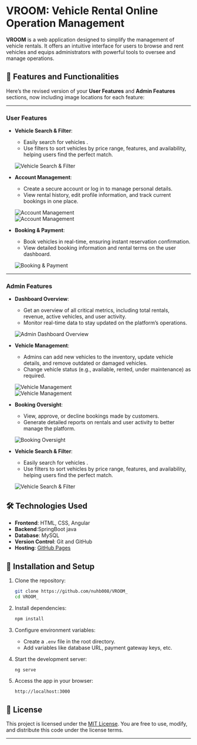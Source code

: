 

# VROOM: Vehicle Rental Online Operation Management

**VROOM** is a web application designed to simplify the management of vehicle rentals. It offers an intuitive interface for users to browse and rent vehicles and equips administrators with powerful tools to oversee and manage operations.

## 🌟 Features and Functionalities

Here’s the revised version of your **User Features** and **Admin Features** sections, now including image locations for each feature:

---

### **User Features**
- **Vehicle Search & Filter**:
  - Easily search for vehicles .
  - Use filters to sort vehicles by price range, features, and availability, helping users find the perfect match.
  
  ![Vehicle Search & Filter](screenshots/s2.png)  

- **Account Management**:
  - Create a secure account or log in to manage personal details.
  - View rental history, edit profile information, and track current bookings in one place.
  
  ![Account Management](screenshots/sign.png)  
  ![Account Management](screenshots/login.png)  
  
- **Booking & Payment**:
  - Book vehicles in real-time, ensuring instant reservation confirmation.
  - View detailed booking information and rental terms on the user dashboard.

  ![Booking & Payment](screenshots/b2.png)  

---

### **Admin Features**
- **Dashboard Overview**:
  - Get an overview of all critical metrics, including total rentals, revenue, active vehicles, and user activity.
  - Monitor real-time data to stay updated on the platform’s operations.

  ![Admin Dashboard Overview](screenshots/option.png)  

- **Vehicle Management**:
  - Admins can add new vehicles to the inventory, update vehicle details, and remove outdated or damaged vehicles.
  - Change vehicle status (e.g., available, rented, under maintenance) as required.
  
  ![Vehicle Management](screenshots/post.png)  
  ![Vehicle Management](screenshots/up.png)  


- **Booking Oversight**:
  - View, approve, or decline bookings made by customers.
  - Generate detailed reports on rentals and user activity to better manage the platform.

  ![Booking Oversight](screenshots/a2.png)  



- **Vehicle Search & Filter**:
  - Easily search for vehicles .
  - Use filters to sort vehicles by price range, features, and availability, helping users find the perfect match.
  
  ![Vehicle Search & Filter](screenshots/s2.png)  

## 🛠️ Technologies Used

- **Frontend**: HTML, CSS, Angular
- **Backend**:SpringBoot java
- **Database**: MySQL 
- **Version Control**: Git and GitHub
- **Hosting**: [GitHub Pages](https://nuhb008.github.io/VROOM_/) 


## 🔧 Installation and Setup

1. Clone the repository:
   ```bash
   git clone https://github.com/nuhb008/VROOM_
   cd VROOM_
   ```

2. Install dependencies:
   ```bash
   npm install
   ```

3. Configure environment variables:
   - Create a `.env` file in the root directory.
   - Add variables like database URL, payment gateway keys, etc.

4. Start the development server:
   ```bash
   ng serve
   ```

5. Access the app in your browser:
   ```
   http://localhost:3000
   ```

## 📄 License

This project is licensed under the [MIT License](LICENSE). You are free to use, modify, and distribute this code under the license terms.

---

